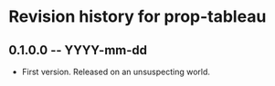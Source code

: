 # Revision history for prop-tableau

## 0.1.0.0 -- YYYY-mm-dd

* First version. Released on an unsuspecting world.

